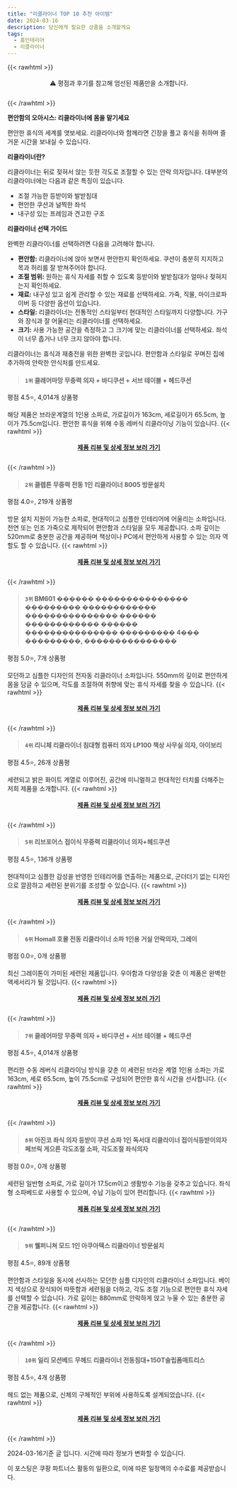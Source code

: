 ```yaml
---
title: "리클라이너 TOP 10 추천 아이템"
date: 2024-03-16
description: 당신에게 필요한 상품을 소개할게요
tags:
  - 홈인테리어
  - 리클라이너
---
```

{{< rawhtml >}}<div class="toc" style="text-align: center; height: 50px; line-height: 2;">  <p>⚠️ 평점과 후기를 참고해 엄선된 제품만을 소개합니다.<br></p></div> {{< /rawhtml >}}

**편안함의 오아시스: 리클라이너에 몸을 맡기세요**

편안한 휴식의 세계를 엿보세요. 리클라이너와 함께라면 긴장을 풀고 휴식을 취하며 즐거운 시간을 보내실 수 있습니다.

**리클라이너란?**

리클라이너는 뒤로 젖혀서 앉는 듯한 각도로 조절할 수 있는 안락 의자입니다. 대부분의 리클라이너에는 다음과 같은 특징이 있습니다.

* 조절 가능한 등받이와 발받침대
* 편안한 쿠션과 널찍한 좌석
* 내구성 있는 프레임과 견고한 구조

**리클라이너 선택 가이드**

완벽한 리클라이너를 선택하려면 다음을 고려해야 합니다.

* **편안함:** 리클라이너에 앉아 보면서 편안한지 확인하세요. 쿠션이 충분히 지지하고 목과 허리를 잘 받쳐주어야 합니다.
* **조절 범위:** 원하는 휴식 자세를 취할 수 있도록 등받이와 발받침대가 얼마나 젖혀지는지 확인하세요.
* **재료:** 내구성 있고 쉽게 관리할 수 있는 재료를 선택하세요. 가죽, 직물, 마이크로파이버 등 다양한 옵션이 있습니다.
* **스타일:** 리클라이너는 전통적인 스타일부터 현대적인 스타일까지 다양합니다. 가구와 장식과 잘 어울리는 리클라이너를 선택하세요.
* **크기:** 사용 가능한 공간을 측정하고 그 크기에 맞는 리클라이너를 선택하세요. 좌석이 너무 좁거나 너무 크지 않아야 합니다.

리클라이너는 휴식과 재충전을 위한 완벽한 곳입니다. 편안함과 스타일로 꾸며진 집에 추가하여 안락한 안식처를 만드세요.


>#### `1위` 클레어마망 무중력 의자 + 바디쿠션 + 서브 테이블 + 헤드쿠션
평점 4.5⭐, 4,014개 상품평

해당 제품은 브라운계열의 1인용 소파로, 가로길이가 163cm, 세로길이가 65.5cm, 높이가 75.5cm입니다. 편안한 휴식을 위해 수동 레버식 리클라이닝 기능이 있습니다.
{{< rawhtml >}}<div class="toc" style="text-align: center; height: 50px; line-height: 2;"><p><b><a href="https://link.coupang.com/re/AFFSDP?lptag=AF5033054&pageKey=222525503&itemId=697675742&vendorItemId=4781940731&traceid=V0-153-32be3ae614d295c5&requestid=20240316205538454305939582&token=31850C%7CMIXED">제품 리뷰 및 상세 정보 보러 가기</a></b><br></p> </div>{{< /rawhtml >}}

>#### `2위` 클렙튼 무중력 전동 1인 리클라이너 8005 방문설치
평점 4.0⭐, 219개 상품평

방문 설치 지원이 가능한 소파로, 현대적이고 심플한 인테리어에 어울리는 소파입니다. 천연 또는 인조 가죽으로 제작되어 편안함과 스타일을 모두 제공합니다. 소파 깊이는 520mm로 충분한 공간을 제공하며 책상이나 PC에서 편안하게 사용할 수 있는 의자 역할도 할 수 있습니다.
{{< rawhtml >}}<div class="toc" style="text-align: center; height: 50px; line-height: 2;"><p><b><a href="https://link.coupang.com/re/AFFSDP?lptag=AF5033054&pageKey=2005443388&itemId=3412049074&vendorItemId=71398640792&traceid=V0-153-664337a18ea9fe5c&requestid=20240316205538454305939582&token=31850C%7CMIXED">제품 리뷰 및 상세 정보 보러 가기</a></b><br></p> </div>{{< /rawhtml >}}

>#### `3위` BM601 ������ ��������������� ��������� ������������ ��������������� ������ ������������ ������ ��������������� ��������� 4��� ���������, ���������������
평점 5.0⭐, 7개 상품평

모던하고 심플한 디자인의 전자동 리클라이너 소파입니다. 550mm의 깊이로 편안하게 몸을 담글 수 있으며, 각도를 조절하여 취향에 맞는 휴식 자세를 찾을 수 있습니다.
{{< rawhtml >}}<div class="toc" style="text-align: center; height: 50px; line-height: 2;"><p><b><a href="https://link.coupang.com/re/AFFSDP?lptag=AF5033054&pageKey=7400542883&itemId=19154060254&vendorItemId=86273527057&traceid=V0-153-b05ab5b3265ca902&clickBeacon=HGiHQMvtmtX0CzjPHEWquVHeFOBAvg28zjIPzt3hzKDdgY4fN7mOPl9KBHnPZ4SGN4YLzl3kcMPXNw9rXoFSiJGeIxovKlrL6RnsZa8Uo0yObj-AJJCdut7kSH2_O2-BuoESq-4mCV21xCDNHqMjg35--JuHyaXSZci_AK-jigmNdodRMTMNi7AskIB6iTFAIjKbCtnJBlcLqxBaUFmPU38-tR-kDTWFyrMI1LfQ-og7KsmnH28fCPg2KYo7CScQegqRdK3VO6hL50IlPkyz1WRWJNtLsl7k5eqdyuqPiTifIeaQKO8j5IhbYriHtNdM-aYkvFTiHWYsBYMIbuXP5bRSb8BRBV4Apl2mPpOVkJBhUtbHeOndDEhDCVyM5gyvc_2LrZkcTDR8EUrPEvhBgEiO6Swk4RU9n822qmn65CY1FDZgBjyBRdd2fFeV_V0VizMPuD0trxxqHW81h_LiBXPBTpj9TqsU3LLDceuukgyi7cvE67VBu6WjH4Zjw3R3_qcyt_22MSIdbCi390ER8V-wH6_GDEIJILBxwWp2BJ5nhVK7wjwKlJyBk51l-kn8ZcuDUjCACHbZDuY5fdAl6tbnPu6jUx5oCj1hYHewa1W9XSMQM1kJcYUzFnM68qdEI3UmJwVSKo2PSVBP8_gOeJj8Jw7shrI1JdhKTGrbqYWHlIW82RUCYoGqR7PkhcfjCgql1OYDgI45uPJ3fp9Bmnd1LBk7qbMcPU6o0WkVm4JxeonN_cA9IWH6i7rgp0NkZEPe7HOZvYCi3Oo4Sib3YCiV0Es6UrVNQFaeVoxZNy22keoIoYhPkPdLm-OQMk9zE_0mSkZEF6gmQfL3-3zBpDq-UTnRBJyGoOiZYLF3oaFcX_NlVHL0DAmeS4wx53koLTISVCX6y4_Bz-iycxAZpwasM-o87rLMvbUVVoU553fvkhrU2g%3D%3D&requestid=20240316205538454305939582&token=31850C%7CMIXED">제품 리뷰 및 상세 정보 보러 가기</a></b><br></p> </div>{{< /rawhtml >}}

>#### `4위` 리니체 리클라이너 침대형 컴퓨터 의자 LP100 책상 사무실 의자, 아이보리
평점 4.5⭐, 26개 상품평

세련되고 밝은 화이트 계열로 이루어진, 공간에 미니멀하고 현대적인 터치를 더해주는 저희 제품을 소개합니다.
{{< rawhtml >}}<div class="toc" style="text-align: center; height: 50px; line-height: 2;"><p><b><a href="https://link.coupang.com/re/AFFSDP?lptag=AF5033054&pageKey=7214004695&itemId=18264382411&vendorItemId=85410819966&traceid=V0-153-66099e58012ddddc&clickBeacon=kXjS-YDxRVKV50rxkfLz7xpwWWWuTs4oI9yei0Xdxp9y4bXsf_gOo385sZfVpeajrlC2r3CJJiUTBmKkDPnG86D5zGT0zo53pcP9drN6_ySs9vXtTW2LD7NfEERXOkbt2uK3moY2iF9xGK8Mc_FhajY4mfOu_MaGcg4bNeTSyjLY6l4wIva_cEwObfgtRQH9xdrbJdfjMLpD_7B5MQbucO-ac5sG1OpYCdIApJmpa0QaHxKxhQeMcQbm_dV_F6XmhjSZUp4BKZR5gjqIbqEyg4Ctd6XoN8Tmri5ijEEbn9NZH3lYxi9Bg_I2aRZ3ZeiaIyAPQeRqONySibXogY_lDCO9nrmWCdJLI6tOqnb06rNCcYqjaY4obghqqstJK9jArQXJy_alSaZs7IOYFd_DDIfMZ7Lvlb0UJErd5o67M7yhSoS_voclSb4M5bW8ZZhoVBgmfRc0lsY2lak74N6Xcp1Kb-UbeU1nqxmcPCG-Zs8jw0CzbpsUQJ4GHvOR6J8cNC1AIvfRxw1_u9I_onc1EyUO_qQkD5F7PY-Lffj7_foE2FqSOypSIhCLSCiXv_GBOv0573UJcZ1AFAql49LY6KG66Soyz7Lkk65R9_ReJUeH33_4FOEMYXYffB86pDyh7A2sof3hX_ry3b7VfJVqospQTrlVieoJKVLRTcTLDGqdTqE2oSck-6zBdSb8GyY4yp2Do6V952L3IMi-GnPqe8Nb8d0dKS8KOoerD7IOJj5X_N2nN3k9R3FkgHXC7E3pF9coBUTY3OgCOWwZDdxCk8kNfBMjynkwhXhboHCzhYvoidxFn8OrFsUI29u8boMHQ_nSUSlc_RenxCBWj2MKbBVfXOKOXQ5JuOLZNx9B8wZCiRUUvItfOHgLPwDX_VqQh5gFOdwnSCNDYHYbXaNsR4EWkiksCPfEyrwvjTU5CM9KBEgC1UK7EA%3D%3D&requestid=20240316205538454305939582&token=31850C%7CMIXED">제품 리뷰 및 상세 정보 보러 가기</a></b><br></p> </div>{{< /rawhtml >}}

>#### `5위` 리브포어스 접이식 무중력 리클라이너 의자+헤드쿠션
평점 4.5⭐, 136개 상품평

현대적이고 심플한 감성을 반영한 인테리어를 연출하는 제품으로, 군더더기 없는 디자인으로 깔끔하고 세련된 분위기를 조성할 수 있습니다.
{{< rawhtml >}}<div class="toc" style="text-align: center; height: 50px; line-height: 2;"><p><b><a href="https://link.coupang.com/re/AFFSDP?lptag=AF5033054&pageKey=7632449117&itemId=20260477334&vendorItemId=87348029632&traceid=V0-153-98ccdaaf8e4e63f7&requestid=20240316205538454305939582&token=31850C%7CMIXED">제품 리뷰 및 상세 정보 보러 가기</a></b><br></p> </div>{{< /rawhtml >}}

>#### `6위` Homall 호몰 전동 리클라이너 소파 1인용 거실 안락의자, 그레이
평점 0.0⭐, 0개 상품평

최신 그레이톤이 가미된 세련된 제품입니다. 우아함과 다양성을 갖춘 이 제품은 완벽한 액세서리가 될 것입니다.
{{< rawhtml >}}<div class="toc" style="text-align: center; height: 50px; line-height: 2;"><p><b><a href="https://link.coupang.com/re/AFFSDP?lptag=AF5033054&pageKey=7846104916&itemId=21372742720&vendorItemId=88430023139&traceid=V0-153-8d9a6818e608010e&clickBeacon=ykjt_1RVcvWR1oHKyg2rdHDzAGL_rCGDSVd5wO8wQel4pHgMxf_pOF7Oya6SBFrfKTSKlBAg3hbBTlcLyrDPsvFAPXygLdATEeUE3CZoQ8-nNkuVQ762hofIoBxjgYoPk2XIq8l-sdkOfTdZiuqA8QH4wPtz1ciP3bHQcWJg1EogvThph4AQaG2mcok1yQcn3_hy3iOy4za_aIjt1s-4jjmFSM6HPhZLSXKcD03O-q65WEjV5i3x2aUvZDeiEDk5nm6OgWTQv1wGQqoyjW-c422Y3rJtzfqbXPVoK1fQ-HGU1M8FP9wUhCAv7UO-aPrBgP6rMpB4YS7K3kW7Bb040G0X3o_jwAWOnvhDZA5g8QCfGORhJbk52F7HNVUT2-iSj9mZIJEAbFt8wx6APyL24WG0i3w8PxCA7xnwwHpP2NL6Ljk20IvwESbWH9JLkWFuYSArbaQOga6tOQCP5HkccQfqxKHmNv82KziPhxjkxb7pdkqC8tmD_kJi57yVcMO4VFrfnX6k68ixWbKgB2IokuLDJrxBVAfUKLttbDAP9bWfjU3ivD9Vo0hOSdRZ_9ndYMjKNxdiI_WZr9xXKONR6KdLpdzv6GHGj_O-aeMTjG6QKHYNS-5aPOFaSU-9aPDf5zpngflYGgdwC1EUQvIArDblje3Uxy6ABX5c102X1qednLbJIHs67mtozFIrx5pTSPtg-tyiOqDWqEkgscNMWcy9TOSwj2Rzfzrs3F9j2NdNZAvnbfQ4XrRbC_Q3FEmJUiKiZJHJXAwEZGshRlBcgzQ44DuJNpw9AltVS0QImquuQoWpCR4lAwCC4pdU0eLJlCYnmCFNyyOwjhdDCyt4VnVxmEokQt2JbkbapT-UZuMGm6jKoEqeScxcCmd_TN2xcAYO6cOVTRf9g3NEJlq-eB_DUOICqS4tIgahyOcZmbalPzglcGk%3D&requestid=20240316205538454305939582&token=31850C%7CMIXED">제품 리뷰 및 상세 정보 보러 가기</a></b><br></p> </div>{{< /rawhtml >}}

>#### `7위` 클레어마망 무중력 의자 + 바디쿠션 + 서브 테이블 + 헤드쿠션
평점 4.5⭐, 4,014개 상품평

편리한 수동 레버식 리클라이닝 방식을 갖춘 이 세련된 브라운 계열 1인용 소파는 가로 163cm, 세로 65.5cm, 높이 75.5cm로 구성되어 편안한 휴식 시간을 선사합니다.
{{< rawhtml >}}<div class="toc" style="text-align: center; height: 50px; line-height: 2;"><p><b><a href="https://link.coupang.com/re/AFFSDP?lptag=AF5033054&pageKey=222525503&itemId=640037001&vendorItemId=4669470449&traceid=V0-153-32be3ae614d295c5&requestid=20240316205538454305939582&token=31850C%7CMIXED">제품 리뷰 및 상세 정보 보러 가기</a></b><br></p> </div>{{< /rawhtml >}}

>#### `8위` 아진코 좌식 의자 등받이 쿠션 쇼파 1인 독서대 리클라이너 접이식등받이의자 페브릭 게으른 각도조절 소파, 각도조절 좌식의자
평점 0.0⭐, 0개 상품평

세련된 일반형 소파로, 가로 길이가 17.5cm이고 생활방수 기능을 갖추고 있습니다. 좌식형 소파베드로 사용할 수 있으며, 수납 기능이 있어 편리합니다.
{{< rawhtml >}}<div class="toc" style="text-align: center; height: 50px; line-height: 2;"><p><b><a href="https://link.coupang.com/re/AFFSDP?lptag=AF5033054&pageKey=7846177747&itemId=21373142650&vendorItemId=88430417577&traceid=V0-153-fa7c450e7c50e512&clickBeacon=WVfs3SncdMTCs35LWT5wCMEe9BonaSRQhn5pKV_LIY_MwW_1J5zGuAXMW2WdoLq1ILwUik03Jnf0Wm9rNPuneTM1dLmgRkzMrON946YqmOCxFqhetg2cqOvD7Q4vBeBWFHRUbenG3WjkpYEaswBPVODxkxdhO7HfaK3bRRj9IHPBdLh_N5RLefA0QTZgXlwpBizACEjqLFPO1t8ho2GrpgWqv63HTV6ED8MFefSo8uHJ5BB4cyYqsdChfqtwt-otcGRrVriaFrERiHApSY1g6MwFTzAkLuHEz1VNkFkL-bw2hiSFl_V68VimGKVrVA3aCmoTmFddm3AARPKlhM-ijU7bVtYEsxZCD5wJ-ElrWP229VSmlS9qeAEc8qjMZNqHBUZxY6NN98BEXjk08Zt7I0msp345SFGFrDxBaftLjl-3WkRICjIxK_isng_B8HEmr6aVoFqMSqMkW5uoQExzVDMr4gkOsxGTgxo5q9n5G62LC5Td8M-49tv9rdCa2JcI9Y6N6D3fVgwwj_dfoWuTTZ52xV2-eMTtIUEhInH005aiItj34ojcQNOBGHWg2DpHD1y9NPT3748X9u5K1DMV_RgeI_wOTG6dG5wtnAgKmxi0cIdR2JZkwraQ1-jQZU5nWHcyuaGQqXNp2J5wKBc3rD_Z4GMSvxEBhxtbOniIriA3QtzUWO5BDVVFWw-qqi4gtm6oiC_6NbsYIK83i_I5CI4UnmTga3DtXv8cAprMpA8R2zHyOtOequiYh56AtlgpBfL9V7ApFBcq7--tP8QcuD7fEexfXr1YLVpyLHshfJR4_U3a6AncW4z6ala8qWNlEHXUt7zIjLYKzptHQ6fQ8xWb-fj4t28Pr9HkhXf300W_PxZ6VN-MlouovNurdR5gDV5gSQZPuOa3-qas0UyNOVFFg6Xzssi4YnuQ-7n-4Wdf36oOxA%3D%3D&requestid=20240316205538454305939582&token=31850C%7CMIXED">제품 리뷰 및 상세 정보 보러 가기</a></b><br></p> </div>{{< /rawhtml >}}

>#### `9위` 웰퍼니쳐 모드 1인 아쿠아텍스 리클라이너 방문설치
평점 4.5⭐, 89개 상품평

편안함과 스타일을 동시에 선사하는 모던한 심플 디자인의 리클라이너 소파입니다. 베이지 색상으로 장식되어 따뜻함과 세련됨을 더하고, 각도 조절 기능으로 편안한 휴식 자세를 선택할 수 있습니다. 가로 길이는 880mm로 안락하게 앉고 누울 수 있는 충분한 공간을 제공합니다.
{{< rawhtml >}}<div class="toc" style="text-align: center; height: 50px; line-height: 2;"><p><b><a href="https://link.coupang.com/re/AFFSDP?lptag=AF5033054&pageKey=6542707476&itemId=14573730715&vendorItemId=81815876878&traceid=V0-153-b07768af9d007cf4&requestid=20240316205538454305939582&token=31850C%7CMIXED">제품 리뷰 및 상세 정보 보러 가기</a></b><br></p> </div>{{< /rawhtml >}}

>#### `10위` 일리 모션베드 무헤드 리클라이너 전동침대+150T슬립폼매트리스
평점 4.5⭐, 4개 상품평

헤드 없는 제품으로, 신체의 구체적인 부위에 사용하도록 설계되었습니다.
{{< rawhtml >}}<div class="toc" style="text-align: center; height: 50px; line-height: 2;"><p><b><a href="https://link.coupang.com/re/AFFSDP?lptag=AF5033054&pageKey=7218466690&itemId=18286505775&vendorItemId=80481288994&traceid=V0-153-f2d22d2587978332&clickBeacon=TwNc6fiLoe8p1dVYT94v9Qx2pvr0FM0j6jtSFwRz6Gi2kl8FQzcYgnxd218VfIyNa_r8p1lQ0eWRvZNAxvdOuqmugkmc0nz7c6kagi-Ro1Obuhjc_RltCKW63uAA4tMZMIG1fKLXVvMe9FvMjwF_WzUqyvoniWdnPPN5z3vwqoJ6ckA4nmCxNnXPsIcOeIvDGlhP1CASt8vtf_E-4ybAkuNm1Qepdry8GtkNdHKadCI5Vk_86hsTdOOkE_vsfVKgnWDWJzifZh9E1g9fpaIbo4MNvlDwk86Z-yXdzlDDmC30WBUP7fmz7fvLdlqEkNh42u7g-am9TaA6dTxKfqATZ_K8_cvCxIf_zfWDHNUT8rKONhjoRN3-TZrk3eqULAhctqXppa0pThBqA5fFXjFP-PJ5NP7RRgyAC0sEfTWhozg_UUERk-HH8tVTCgUoHBTaEOuoAYYRZL_yvWQ-NNfWg4V4JNfdB1qQAj2r8TQRMOEZ7oOwYX8xwv0HFon40vlUVHWWhVyytqZel9D7deRPKwkhbwLo7iJyUxqg7-GwNiqhpSLc-JAxlJRBjfwzBFBNgefNA1dKeY6lMxdJtVYdKAwQuweH_XanU7H9EShn_04h-4bsp7tPlujkJgNuy8PX5w61Ec6IWlk0C9R05xXeXQZevJRY7lWcZZ6MgAOdfmMsAyfk_9L5KbN3t0xXu5fLahq3ESxmOpJypHVahIXQ-HXc-6n1Z4MBHZS0fQsBua3X2oHfsasfnaXDTFxNRpVc0_ryVEWxEZNAgFGXIT6xNssYDYux_XFgqFieROaICrue2_QdtPJR_5dmMdbyUJhEChLbHQlz3Re1eNlE0g6JV74NoFP7xeYzFrwmqG9Eu-Jn8Lm15WTCdC6nUvsNHA9tdekLtFPfdOdurEJ8cuzQUoQr7k-YEY8VuuTR6ib488f4x6p-jGJ6qQ%3D%3D&requestid=20240316205538454305939582&token=31850C%7CMIXED">제품 리뷰 및 상세 정보 보러 가기</a></b><br></p> </div>{{< /rawhtml >}}


2024-03-16기준 글 입니다.
시간에 따라 정보가 변화할 수 있습니다.

이 포스팅은 쿠팡 파트너스 활동의 일환으로, 이에 따른 일정액의 수수료를 제공받습니다.